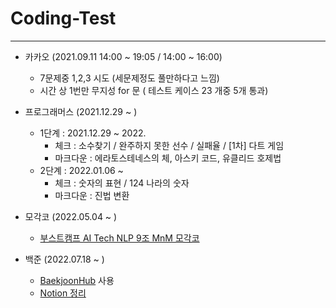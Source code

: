 # Coding-Test
---
- 카카오 (2021.09.11 14:00 ~ 19:05 / 14:00 ~ 16:00)
  - 7문제중 1,2,3 시도 (세문제정도 풀만하다고 느낌)
  - 시간 상 1번만 무지성 for 문 ( 테스트 케이스 23 개중 5개 통과)
 
- 프로그래머스 (2021.12.29 ~ )
  - 1단계 : 2021.12.29 ~ 2022.
    - 체크 : 소수찾기 / 완주하지 못한 선수 / 실패율 / [1차] 다트 게임
    - 마크다운 : 에라토스테네스의 체, 아스키 코드, 유클리드 호제법
  - 2단계 : 2022.01.06 ~ 
    - 체크 : 숫자의 표현 / 124 나라의 숫자
    - 마크다운 : 진법 변환
- 모각코 (2022.05.04 ~ )
  - [부스트캠프 AI Tech NLP 9조 MnM 모각코](https://colorful-bug-b35.notion.site/1953015175004297a9c294229d3990c4)
- 백준 (2022.07.18 ~ )
  - [BaekjoonHub](https://github.com/BaekjoonHub/BaekjoonHub) 사용
  - [Notion 정리](https://jaehahk.notion.site/516f2136800840acbd6cafa878ffb9ec)

